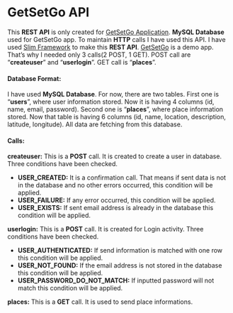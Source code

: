 # GetSetGo API

This **REST API** is only created for [GetSetGo Application](https://github.com/mahdiandrovo/GetSetGo). **MySQL Database** used for GetSetGo app. To maintain **HTTP** calls I have used this API. I have used [Slim Framework](http://www.slimframework.com/) to make this **REST API**.
[GetSetGo](https://github.com/mahdiandrovo/GetSetGo) is a demo app. That’s why I needed only 3 calls(2 POST, 1 GET). POST call are “**createuser**” and “**userlogin**”. GET call is “**places**”.

#### Database Format:
I have used **MySQL Database**. For now, there are two tables. First one is “**users**”, where user information stored. Now it is having 4 columns (id, name, email, password). Second one is “**places**”, where place information stored. Now that table is having 6 columns (id, name, location, description, latitude, longitude). All data are fetching from this database.

#### Calls:
**createuser:** This is a **POST** call. It is created to create a user in database. Three conditions have been checked.
- **USER_CREATED:** It is a confirmation call. That means if sent data is not in the database and no other errors occurred, this condition will be applied.
- **USER_FAILURE:** If any error occurred, this condition will be applied.
- **USER_EXISTS:** If sent email address is already in the database this condition will be applied.

**userlogin:** This is a **POST** call. It is created for Login activity. Three conditions have been checked.
- **USER_AUTHENTICATED:** If send information is matched with one row this condition will be applied.
- **USER_NOT_FOUND:** If the email address is not stored in the database this condition will be applied.
- **USER_PASSWORD_DO_NOT_MATCH:** If inputted password will not match this condition will be applied.

**places:** This is a **GET** call. It is used to send place informations.
